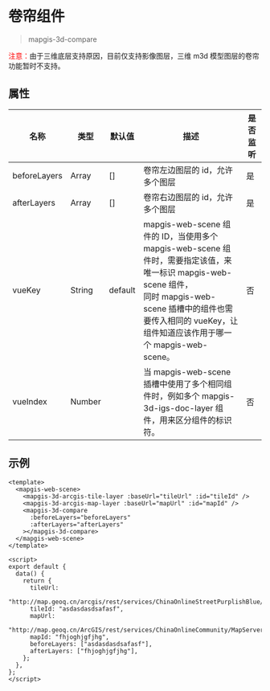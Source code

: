 # 卷帘组件

> mapgis-3d-compare

<font style="color:red;fontsize=5px;"> 注意：</font>由于三维底层支持原因，目前仅支持影像图层，三维 m3d 模型图层的卷帘功能暂时不支持。

## 属性

| 名称         | 类型   | 默认值  | 描述                                                                                                                                                                                                                          | 是否监听 |
| ------------ | ------ | ------- | ----------------------------------------------------------------------------------------------------------------------------------------------------------------------------------------------------------------------------- | -------- |
| beforeLayers | Array  | []      | 卷帘左边图层的 id，允许多个图层                                                                                                                                                                                               | 是       |
| afterLayers  | Array  | []      | 卷帘右边图层的 id，允许多个图层                                                                                                                                                                                               | 是       |
| vueKey       | String | default | mapgis-web-scene 组件的 ID，当使用多个 mapgis-web-scene 组件时，需要指定该值，来唯一标识 mapgis-web-scene 组件，<br/>同时 mapgis-web-scene 插槽中的组件也需要传入相同的 vueKey，让组件知道应该作用于哪一个 mapgis-web-scene。 | 否       |
| vueIndex     | Number |         | 当 mapgis-web-scene 插槽中使用了多个相同组件时，例如多个 mapgis-3d-igs-doc-layer 组件，用来区分组件的标识符。                                                                                                                 | 否       |

## 示例

```vue
<template>
  <mapgis-web-scene>
    <mapgis-3d-arcgis-tile-layer :baseUrl="tileUrl" :id="tileId" />
    <mapgis-3d-arcgis-map-layer :baseUrl="mapUrl" :id="mapId" />
    <mapgis-3d-compare
      :beforeLayers="beforeLayers"
      :afterLayers="afterLayers"
    ></mapgis-3d-compare>
  </mapgis-web-scene>
</template>

<script>
export default {
  data() {
    return {
      tileUrl:
        "http://map.geoq.cn/arcgis/rest/services/ChinaOnlineStreetPurplishBlue/MapServer",
      tileId: "asdasdasdsafasf",
      mapUrl:
        "http://map.geoq.cn/ArcGIS/rest/services/ChinaOnlineCommunity/MapServer",
      mapId: "fhjoghjgfjhg",
      beforeLayers: ["asdasdasdsafasf"],
      afterLayers: ["fhjoghjgfjhg"],
    };
  },
};
</script>
```

